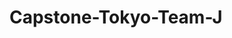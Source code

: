 # Capstone-Tokyo-Team-J

<!-- npx @tailwindcss/cli -i ./src/input.css -o ./src/output.css --watch -->